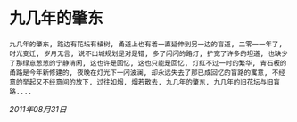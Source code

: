 <!-- kk-show false kk-show stop -->
<!-- kk-mtime 2011-08-31 kk-mtime stop -->
# 九几年的肇东

    九几年的肇东, 路边有花坛有植树, 甬道上也有着一直延伸到另一边的盲道, 二零一一年了, 时光变迁, 岁月无言, 说不出城规划是对是错, 多了闪闪的路灯, 扩宽了许多的坦道, 也缺少了那绿意葱葱的宁静清闲, 这也许是回忆, 这也只能是回忆, 灯红不过一时的繁华, 青石板的甬路是今年新修建的, 夜晚在灯光下一闪波澜, 却永远失去了那已成回忆的盲路的寓意, 不经意的举起又不经意间的放下, 过往如烟, 烟若散去, 九几年的肇东, 九几年的旧花坛与旧盲路....

_2011年08月31日_